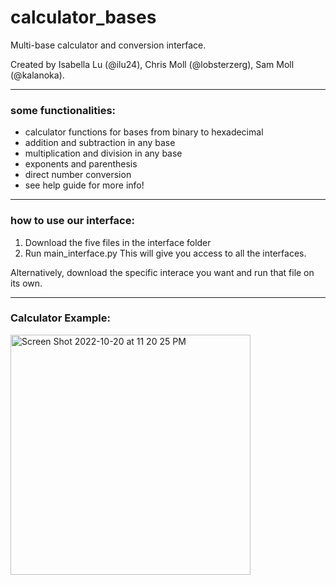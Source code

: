 # calculator_bases
Multi-base calculator and conversion interface.

Created by Isabella Lu (@ilu24), Chris Moll (@lobsterzerg), Sam Moll (@kalanoka).

---
### some functionalities:
- calculator functions for bases from binary to hexadecimal
- addition and subtraction in any base
- multiplication and division in any base
- exponents and parenthesis
- direct number conversion
- see help guide for more info!
---
### how to use our interface:
1) Download the five files in the interface folder
2) Run main_interface.py
This will give you access to all the interfaces.

Alternatively, download the specific interace you want and run that file on its own.

---
### Calculator Example:

<img width="384" alt="Screen Shot 2022-10-20 at 11 20 25 PM" src="https://user-images.githubusercontent.com/98288767/197126403-59dba57f-f295-459f-ba92-ca6f1734bb5f.png">
